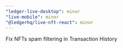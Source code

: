 ```yaml
---
"ledger-live-desktop": minor
"live-mobile": minor
"@ledgerhq/live-nft-react": minor
---
```


Fix NFTs spam filtering in Transaction History
